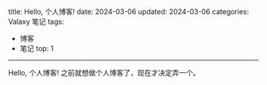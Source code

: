 title: Hello, 个人博客!
date: 2024-03-06
updated: 2024-03-06
categories: Valaxy 笔记
tags:
  - 博客
  - 笔记
top: 1
---
Hello, 个人博客!
之前就想做个人博客了，现在才决定弄一个。